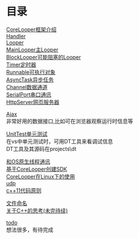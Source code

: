 ﻿# 目录
[CoreLooper框架介绍](corelooper.md)  
[Handler](handler.md)  
[Looper](looper.md)  
[MainLooper主Looper](mainlooper.md)  
[BlockLooper可能阻塞的Looper](.md)  
[Timer定时器](timer.md)  
[Runnable可执行对象](runnable.md)  
[AsyncTask异步任务](asynctask.md)  
[Channel数据通道](channel.md)  
[SerialPort串口通讯](serialport.md)  
[HttpServer网页服务器](httpserver.md)  

[Ajax](ajax.md)  
非常好用的数据接口,比如可在浏览器观察运行时信息等

[UnitTest单元测试](unittest.md)  
在vs中单元测试时，可用DT工具来看调试信息  
DT工具及其源码在projects\dt

[和OS原生线程通讯](work.with.raw.thread.md)  
[基于CoreLooper创建SDK](create.sdk.md)  
[CoreLooper在Linux下的使用](linux.md)  
[udp](udp.md)  
[c++11代码原则](rules.md)  

[文件命名](filename.md)  
[关于C++的思考(未完待续)](c++.md)  

[todo](todo.md)  
想法很多，有待完成  